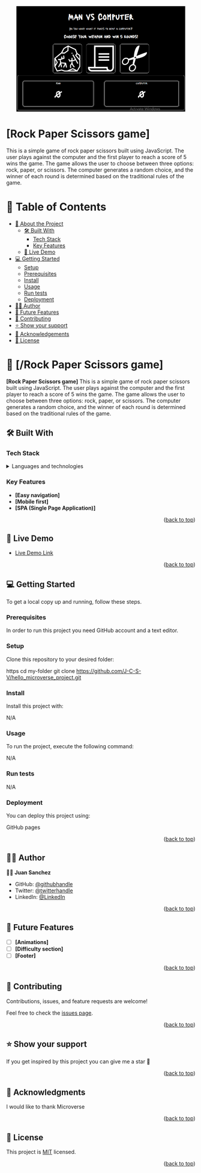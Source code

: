 <div align="center">
  <img src="./rock_paper_scissors_img.png" alt="logo" width="450"  height="auto" />
  <br/>
</div>

# [Rock Paper Scissors game]
This is a simple game of rock paper scissors built using JavaScript. The user plays against the computer and the first player to reach a score of 5 wins the game. The game allows the user to choose between three options: rock, paper, or scissors. The computer generates a random choice, and the winner of each round is determined based on the traditional rules of the game.
<!-- TABLE OF CONTENTS -->

# 📗 Table of Contents

- [📖 About the Project](#about-project)
  - [🛠 Built With](#built-with)
    - [Tech Stack](#tech-stack)
    - [Key Features](#key-features)
  - [🚀 Live Demo](#live-demo)
- [💻 Getting Started](#getting-started)
  - [Setup](#setup)
  - [Prerequisites](#prerequisites)
  - [Install](#install)
  - [Usage](#usage)
  - [Run tests](#run-tests)
  - [Deployment](#run-tests)
- [👷‍♂️ Author](#authors)
- [🔭 Future Features](#future-features)
- [🤝 Contributing](#contributing)
- [⭐️ Show your support](#support)
- [🙏 Acknowledgements](#acknowledgements)
- [📝 License](#license)

<!-- PROJECT DESCRIPTION -->

# 📖 [/Rock Paper Scissors game] <a name="about-project"></a>

**[Rock Paper Scissors game]** This is a simple game of rock paper scissors built using JavaScript. The user plays against the computer and the first player to reach a score of 5 wins the game. The game allows the user to choose between three options: rock, paper, or scissors. The computer generates a random choice, and the winner of each round is determined based on the traditional rules of the game.

## 🛠 Built With <a name="built-with"></a>

### Tech Stack <a name="tech-stack"></a>

<details>
  <summary>Languages and technologies</summary>
  <ul>
    <li><a href="#">JavaScript</a></li>
  </ul>
    <ul>
    <li><a href="#">HTML</a></li>
  </ul>
    <ul>
    <li><a href="#">CSS3</a></li>
  </ul>
    <ul>
    <li><a href="#">Git and GitHub</a></li>
  </ul>
</details>

<!-- Features -->

### Key Features <a name="key-features"></a>

- **[Easy navigation]**
- **[Mobile first]**
- **[SPA (Single Page Application)]**

<p align="right">(<a href="#readme-top">back to top</a>)</p>

<!-- LIVE DEMO -->

## 🚀 Live Demo <a name="live-demo"></a>

- [Live Demo Link](https://luxury-swan-136d4f.netlify.app/)

<p align="right">(<a href="#readme-top">back to top</a>)</p>


<!-- GETTING STARTED -->

## 💻 Getting Started <a name="getting-started"></a>

To get a local copy up and running, follow these steps.

### Prerequisites

In order to run this project you need GitHub account and a text editor.

### Setup

Clone this repository to your desired folder:

https
cd my-folder
git clone https://github.com/J-C-S-V/hello_microverse_project.git

### Install

Install this project with:

N/A

### Usage

To run the project, execute the following command:

N/A

### Run tests

N/A

### Deployment

You can deploy this project using:

GitHub pages

<p align="right">(<a href="#readme-top">back to top</a>)</p>

<!-- AUTHORS -->

## 👷‍♂️ Author <a name="authors"></a>

👷‍♂️ **Juan Sanchez**

- GitHub: [@githubhandle](https://github.com/J-C-S-V)
- Twitter: [@twitterhandle](https://twitter.com/juansan0)
- LinkedIn: [@LinkedIn](https://www.linkedin.com/in/juan-carlos-sanchez-vargas-a308b014b/)

<p align="right">(<a href="#readme-top">back to top</a>)</p>

<!-- FUTURE FEATURES -->

## 🔭 Future Features <a name="future-features"></a>

- [ ] **[Animations]**
- [ ] **[Difficulty section]**
- [ ] **[Footer]**

<p align="right">(<a href="#readme-top">back to top</a>)</p>

<!-- CONTRIBUTING -->

## 🤝 Contributing <a name="contributing"></a>

Contributions, issues, and feature requests are welcome!

Feel free to check the [issues page](../../issues/).

<p align="right">(<a href="#readme-top">back to top</a>)</p>

<!-- SUPPORT -->

## ⭐️ Show your support <a name="support"></a>

If you get inspired by this project you can give me a star 🙌

<p align="right">(<a href="#readme-top">back to top</a>)</p>

<!-- ACKNOWLEDGEMENTS -->

## 🙏 Acknowledgments <a name="acknowledgements"></a>

I would like to thank Microverse

<p align="right">(<a href="#readme-top">back to top</a>)</p>

<!-- LICENSE -->

## 📝 License <a name="license"></a>

This project is [MIT](https://github.com/J-C-S-V/Portfolio-setup-and-mobile-first/blob/main/license.md) licensed.

<p align="right">(<a href="#readme-top">back to top</a>)</p>
